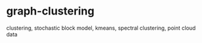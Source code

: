 # graph-clustering
clustering, stochastic block model, kmeans, spectral clustering, point cloud data
